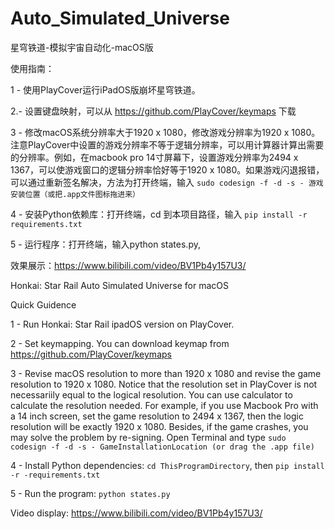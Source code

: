 # Auto_Simulated_Universe
星穹铁道-模拟宇宙自动化-macOS版

使用指南：

1 - 使用PlayCover运行iPadOS版崩坏星穹铁道。

2.- 设置键盘映射，可以从 https://github.com/PlayCover/keymaps 下载

3 - 修改macOS系统分辨率大于1920 x 1080，修改游戏分辨率为1920 x 1080。注意PlayCover中设置的游戏分辨率不等于逻辑分辨率，可以用计算器计算出需要的分辨率。例如，在macbook pro 14寸屏幕下，设置游戏分辨率为2494 x 1367，可以使游戏窗口的逻辑分辨率恰好等于1920 x 1080。如果游戏闪退报错，可以通过重新签名解决，方法为打开终端，输入 `sudo codesign -f -d -s - 游戏安装位置（或把.app文件图标拖进来）`

4 - 安装Python依赖库：打开终端，cd 到本项目路径，输入 `pip install -r requirements.txt`

5 - 运行程序：打开终端，输入python states.py,

效果展示：https://www.bilibili.com/video/BV1Pb4y157U3/

Honkai: Star Rail Auto Simulated Universe for macOS

Quick Guidence

1 - Run Honkai: Star Rail ipadOS version on PlayCover.

2 - Set keymapping. You can download keymap from https://github.com/PlayCover/keymaps

3 - Revise macOS resolution to more than 1920 x 1080 and revise the game resolution to 1920 x 1080. Notice that the resolution set in PlayCover is not necessariily equal to the logical resolution. You can use calculator to calculate the resolution needed. For example, if you use Macbook Pro with a 14 inch screen, set the game resolution to 2494 x 1367, then the logic resolution will be exactly 1920 x 1080. Besides, if the game crashes, you may solve the problem by re-signing. Open Terminal and type `sudo codesign -f -d -s - GameInstallationLocation (or drag the .app file)`

4 - Install Python dependencies: `cd ThisProgramDirectory`, then `pip install -r -requirements.txt`

5 - Run the program: `python states.py`

Video display: https://www.bilibili.com/video/BV1Pb4y157U3/